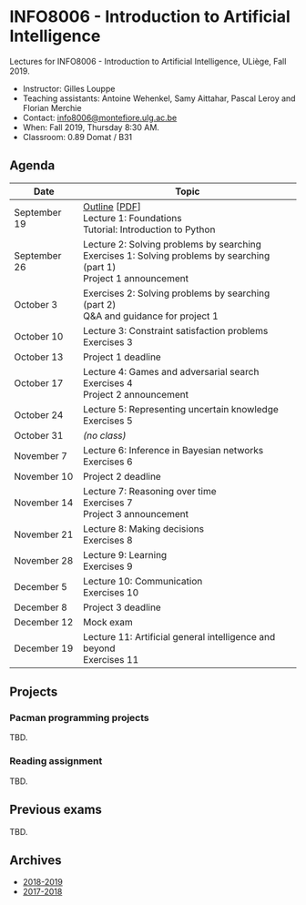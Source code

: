 # INFO8006 - Introduction to Artificial Intelligence

Lectures for INFO8006 - Introduction to Artificial Intelligence, ULiège, Fall 2019.

- Instructor: Gilles Louppe
- Teaching assistants: Antoine Wehenkel, Samy Aittahar, Pascal Leroy and Florian Merchie
- Contact: [info8006@montefiore.ulg.ac.be](mailto:info8006@montefiore.ulg.ac.be)
- When: Fall 2019, Thursday 8:30 AM.
- Classroom: 0.89 Domat / B31

## Agenda

| Date | Topic |
| --- | --- |
| September 19 | [Outline](https://glouppe.github.io/info8006-introduction-to-ai/?p=outline.md) [[PDF](https://glouppe.github.io/info8006-introduction-to-ai/pdf/outline.pdf)]<br>Lecture 1: Foundations<br>Tutorial: Introduction to Python |
| September 26 | Lecture 2: Solving problems by searching<br>Exercises 1: Solving problems by searching (part 1)<br>Project 1 announcement |
| October 3 | Exercises 2: Solving problems by searching (part 2)<br>Q&A and guidance for project 1 |
| October 10 | Lecture 3: Constraint satisfaction problems<br>Exercises 3 |
| October 13 | Project 1 deadline |
| October 17 | Lecture 4: Games and adversarial search<br>Exercises 4<br>Project 2 announcement |
| October 24 | Lecture 5: Representing uncertain knowledge<br>Exercises 5 |
| October 31 | *(no class)* |
| November 7 | Lecture 6: Inference in Bayesian networks<br>Exercises 6 |
| November 10 | Project 2 deadline |
| November 14 | Lecture 7: Reasoning over time<br>Exercises 7<br>Project 3 announcement |
| November 21 | Lecture 8: Making decisions<br>Exercises 8 |
| November 28 | Lecture 9: Learning<br>Exercises 9 |
| December 5 | Lecture 10: Communication<br>Exercises 10 |
| December 8 | Project 3 deadline |
| December 12 | Mock exam |
| December 19 | Lecture 11: Artificial general intelligence and beyond<br>Exercises 11 |

## Projects

### Pacman programming projects

TBD.

### Reading assignment

TBD.

## Previous exams

TBD.

## Archives

- [2018-2019](https://github.com/glouppe/info8006-introduction-to-ai/tree/info8006-2018)
- [2017-2018](https://github.com/glouppe/info8006-introduction-to-ai/tree/info8006-2017)
